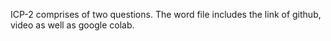 ICP-2 comprises of two questions. The word file includes the link of github, video as well as google colab.
